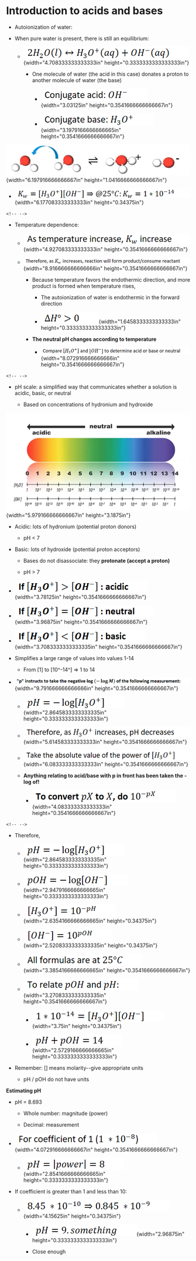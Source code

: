 # Introduction to acids and bases
-   Autoionization of water:
-   When pure water is present, there is still an equilibrium:

    -   ![](../media/Unit-8-Introduction-to-acids-and-bases-image1.png){width="4.708333333333333in" height="0.3333333333333333in"}

        -   One molecule of water (the acid in this case) donates a proton to another molecule of water (the base)

            -   ![](../media/Unit-8-Introduction-to-acids-and-bases-image2.png){width="3.03125in" height="0.3541666666666667in"}

            -   ![](../media/Unit-8-Introduction-to-acids-and-bases-image3.png){width="3.1979166666666665in" height="0.3541666666666667in"}

![٥. 060+ ٥"- ](../media/Unit-8-Introduction-to-acids-and-bases-image4.png){width="6.197916666666667in" height="1.0416666666666667in"}
-   ![](../media/Unit-8-Introduction-to-acids-and-bases-image5.png){width="6.177083333333333in" height="0.34375in"}

```{=html}
<!-- -->
```
-   Temperature dependence:

    -   ![](../media/Unit-8-Introduction-to-acids-and-bases-image6.png){width="4.927083333333333in" height="0.3541666666666667in"}

    -   ![](../media/Unit-8-Introduction-to-acids-and-bases-image7.png){width="8.916666666666666in" height="0.3541666666666667in"}

        -   Because temperature favors the endothermic direction, and more product is formed when temperature rises,

            -   The autoionization of water is endothermic in the forward direction

            -   ![](../media/Unit-8-Introduction-to-acids-and-bases-image8.png){width="1.6458333333333333in" height="0.3333333333333333in"}

        -   **The neutral pH changes according to temperature**

            -   ![](../media/Unit-8-Introduction-to-acids-and-bases-image9.png){width="8.072916666666666in" height="0.3541666666666667in"}

```{=html}
<!-- -->
```
-   pH scale: a simplified way that communicates whether a solution is acidic, basic, or neutral

    -   Based on concentrations of hydronium and hydroxide

![](../media/Unit-8-Introduction-to-acids-and-bases-image10.png){width="5.979166666666667in" height="3.1875in"}
-   Acidic: lots of hydronium (potential proton donors)

    -   pH < 7
-   Basic: lots of hydroxide (potential proton acceptors)

    -   Bases do not disassociate: they **protonate (accept a proton)**

    -   pH > 7
-   ![](../media/Unit-8-Introduction-to-acids-and-bases-image11.png){width="3.78125in" height="0.3541666666666667in"}
-   ![](../media/Unit-8-Introduction-to-acids-and-bases-image12.png){width="3.96875in" height="0.3541666666666667in"}
-   ![](../media/Unit-8-Introduction-to-acids-and-bases-image13.png){width="3.7083333333333335in" height="0.3541666666666667in"}
-   Simplifies a large range of values into values 1-14

    -   From [1] to [10^-14^] => 1 to 14
-   ![](../media/Unit-8-Introduction-to-acids-and-bases-image14.png){width="9.791666666666666in" height="0.3541666666666667in"}

    -   ![](../media/Unit-8-Introduction-to-acids-and-bases-image15.png){width="2.8645833333333335in" height="0.3333333333333333in"}

    -   ![](../media/Unit-8-Introduction-to-acids-and-bases-image16.png){width="5.614583333333333in" height="0.3541666666666667in"}

    -   ![](../media/Unit-8-Introduction-to-acids-and-bases-image17.png){width="6.083333333333333in" height="0.3541666666666667in"}

    -   **Anything relating to acid/base with p in front has been taken the -log of!**

        -   ![](../media/Unit-8-Introduction-to-acids-and-bases-image18.png){width="4.083333333333333in" height="0.3541666666666667in"}

```{=html}
<!-- -->
```
-   Therefore,

    -   ![](../media/Unit-8-Introduction-to-acids-and-bases-image19.png){width="2.8645833333333335in" height="0.3333333333333333in"}

    -   ![](../media/Unit-8-Introduction-to-acids-and-bases-image20.png){width="2.9479166666666665in" height="0.3333333333333333in"}

    -   ![](../media/Unit-8-Introduction-to-acids-and-bases-image21.png){width="2.6354166666666665in" height="0.34375in"}

    -   ![](../media/Unit-8-Introduction-to-acids-and-bases-image22.png){width="2.5208333333333335in" height="0.34375in"}

    -   ![](../media/Unit-8-Introduction-to-acids-and-bases-image23.png){width="3.3854166666666665in" height="0.3541666666666667in"}

    -   ![](../media/Unit-8-Introduction-to-acids-and-bases-image24.png){width="3.2708333333333335in" height="0.3541666666666667in"}

        -   ![](../media/Unit-8-Introduction-to-acids-and-bases-image25.png){width="3.75in" height="0.34375in"}

        -   ![](../media/Unit-8-Introduction-to-acids-and-bases-image26.png){width="2.5729166666666665in" height="0.3333333333333333in"}
-   Remember: [] means molarity--give appropriate units

    -   pH / pOH do not have units

**Estimating pH**
-   pH = 8.693

    -   Whole number: magnitude (power)

    -   Decimal: measurement
-   ![](../media/Unit-8-Introduction-to-acids-and-bases-image27.png){width="4.072916666666667in" height="0.3541666666666667in"}

    -   ![](../media/Unit-8-Introduction-to-acids-and-bases-image28.png){width="2.8541666666666665in" height="0.3333333333333333in"}
-   If coefficient is greater than 1 and less than 10:

    -   ![](../media/Unit-8-Introduction-to-acids-and-bases-image29.png){width="4.15625in" height="0.34375in"}

        -   ![](../media/Unit-8-Introduction-to-acids-and-bases-image30.png){width="2.96875in" height="0.3333333333333333in"}

        -   Close enough






























